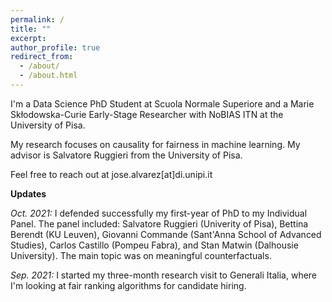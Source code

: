 ```yaml
---
permalink: /
title: ""
excerpt:
author_profile: true
redirect_from: 
  - /about/
  - /about.html
---
```


I'm a Data Science PhD Student at Scuola Normale Superiore and a Marie Skłodowska-Curie Early-Stage Researcher with NoBIAS ITN at the University of Pisa. 

My research focuses on causality for fairness in machine learning. My advisor is Salvatore Ruggieri from the University of Pisa.

Feel free to reach out at jose.alvarez[at]di.unipi.it

**Updates**

*Oct. 2021:* I defended successfully my first-year of PhD to my Individual Panel. The panel included: Salvatore Ruggieri (Univerity of Pisa), Bettina Berendt (KU Leuven), Giovanni Commande (Sant'Anna School of Advanced Studies), Carlos Castillo (Pompeu Fabra), and Stan Matwin (Dalhousie University). The main topic was on meaningful counterfactuals.

*Sep. 2021:* I started my three-month research visit to Generali Italia, where I'm looking at fair ranking algorithms for candidate hiring.
